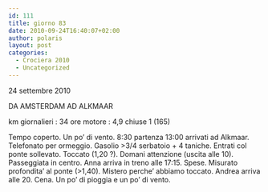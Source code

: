 ```yaml
---
id: 111
title: giorno 83
date: 2010-09-24T16:40:07+02:00
author: polaris
layout: post
categories:
  - Crociera 2010
  - Uncategorized
---
```

24 settembre 2010

DA AMSTERDAM AD ALKMAAR

km giornalieri : 34
ore motore : 4,9
chiuse 1 (165)

Tempo coperto. Un po’ di vento.
8:30 partenza
13:00 arrivati ad Alkmaar. Telefonato per ormeggio.
Gasolio >3/4 serbatoio + 4 taniche.
Entrati col ponte sollevato. Toccato (1,20 ?). Domani attenzione (uscita alle 10).
Passeggiata in centro. Anna arriva in treno alle 17:15. Spese. Misurato profondita’ al ponte (>1,40). Mistero perche’ abbiamo toccato.
Andrea arriva alle 20. Cena. Un po’ di pioggia e un po’ di vento.
